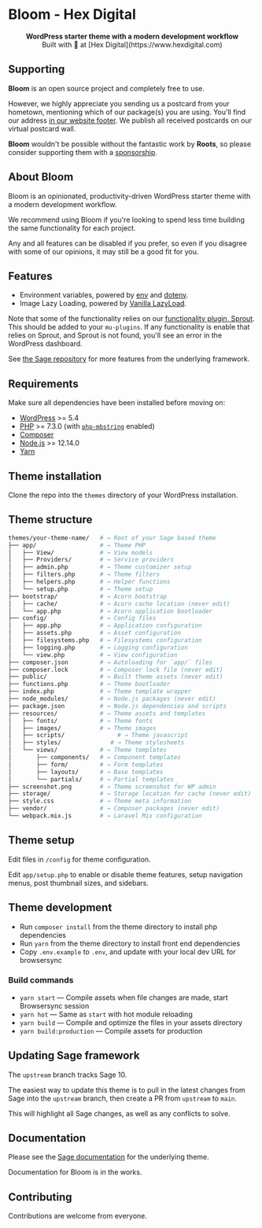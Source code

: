 # Bloom - Hex Digital

<p align="center">
  <strong>WordPress starter theme with a modern development workflow</strong>
  <br />
  Built with 🌯 at [Hex Digital](https://www.hexdigital.com)
</p>

## Supporting

**Bloom** is an open source project and completely free to use.

However, we highly appreciate you sending us a postcard from your hometown, mentioning which of our package(s) you are using. You'll find our address [in our website footer](https://www.hexdigital.com/). We publish all received postcards on our virtual postcard wall.

**Bloom** wouldn't be possible without the fantastic work by **Roots**, so please consider supporting them with a [sponsorship](https://www.patreon.com/rootsdev).

## About Bloom

Bloom is an opinionated, productivity-driven WordPress starter theme with a modern development workflow.

We recommend using Bloom if you're looking to spend less time building the same functionality for each project.

Any and all features can be disabled if you prefer, so even if you disagree with some of our opinions, it may still be a good fit for you.

## Features

- Environment variables, powered by [env](oscarotero/env) and [dotenv](https://github.com/vlucas/phpdotenv).
- Image Lazy Loading, powered by [Vanilla LazyLoad](https://github.com/verlok/vanilla-lazyload).

Note that some of the functionality relies on our [functionality plugin, Sprout](https://github.com/hex-digital/sprout). This should be added to your `mu-plugins`.
If any functionality is enable that relies on Sprout, and Sprout is not found, you'll see an error in the WordPress dashboard.

See [the Sage repository](https://github.com/roots/sage) for more features from the underlying framework.

## Requirements

Make sure all dependencies have been installed before moving on:

- [WordPress](https://wordpress.org/) >= 5.4
- [PHP](https://secure.php.net/manual/en/install.php) >= 7.3.0 (with [`php-mbstring`](https://secure.php.net/manual/en/book.mbstring.php) enabled)
- [Composer](https://getcomposer.org/download/)
- [Node.js](http://nodejs.org/) >= 12.14.0
- [Yarn](https://yarnpkg.com/en/docs/install)

## Theme installation

Clone the repo into the `themes` directory of your WordPress installation.

## Theme structure

```sh
themes/your-theme-name/   # → Root of your Sage based theme
├── app/                  # → Theme PHP
│   ├── View/             # → View models
│   ├── Providers/        # → Service providers
│   ├── admin.php         # → Theme customizer setup
│   ├── filters.php       # → Theme filters
│   ├── helpers.php       # → Helper functions
│   └── setup.php         # → Theme setup
├── bootstrap/            # → Acorn bootstrap
│   ├── cache/            # → Acorn cache location (never edit)
│   └── app.php           # → Acorn application bootloader
├── config/               # → Config files
│   ├── app.php           # → Application configuration
│   ├── assets.php        # → Asset configuration
│   ├── filesystems.php   # → Filesystems configuration
│   ├── logging.php       # → Logging configuration
│   └── view.php          # → View configuration
├── composer.json         # → Autoloading for `app/` files
├── composer.lock         # → Composer lock file (never edit)
├── public/               # → Built theme assets (never edit)
├── functions.php         # → Theme bootloader
├── index.php             # → Theme template wrapper
├── node_modules/         # → Node.js packages (never edit)
├── package.json          # → Node.js dependencies and scripts
├── resources/            # → Theme assets and templates
│   ├── fonts/            # → Theme fonts
│   ├── images/           # → Theme images
│   ├── scripts/               # → Theme javascript
│   ├── styles/              # → Theme stylesheets
│   └── views/            # → Theme templates
│       ├── components/   # → Component templates
│       ├── form/         # → Form templates
│       ├── layouts/      # → Base templates
│       └── partials/     # → Partial templates
├── screenshot.png        # → Theme screenshot for WP admin
├── storage/              # → Storage location for cache (never edit)
├── style.css             # → Theme meta information
├── vendor/               # → Composer packages (never edit)
└── webpack.mix.js        # → Laravel Mix configuration
```

## Theme setup

Edit files in `/config` for theme configuration.

Edit `app/setup.php` to enable or disable theme features, setup navigation menus, post thumbnail sizes, and sidebars.

## Theme development

- Run `composer install` from the theme directory to install php dependencies
- Run `yarn` from the theme directory to install front end dependencies
- Copy `.env.example` to `.env`, and update  with your local dev URL for browsersync

### Build commands

- `yarn start` — Compile assets when file changes are made, start Browsersync session
- `yarn hot` — Same as `start` with hot module reloading
- `yarn build` — Compile and optimize the files in your assets directory
- `yarn build:production` — Compile assets for production

## Updating Sage framework

The `upstream` branch tracks Sage 10.

The easiest way to update this theme is to pull in the latest changes from Sage
into the `upstream` branch, then create a PR from `upstream` to `main`.

This will highlight all Sage changes, as well as any conflicts to solve.

## Documentation

Please see the [Sage documentation](https://roots.io/sage/docs/) for the underlying theme.

Documentation for Bloom is in the works.

## Contributing

Contributions are welcome from everyone. 
